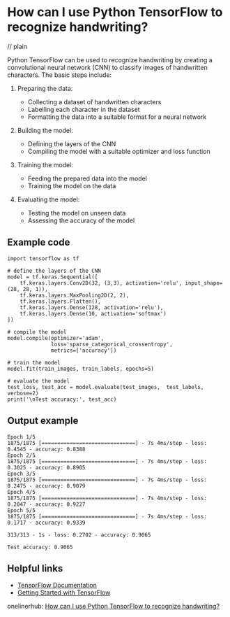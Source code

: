 # How can I use Python TensorFlow to recognize handwriting?
// plain

Python TensorFlow can be used to recognize handwriting by creating a convolutional neural network (CNN) to classify images of handwritten characters. The basic steps include:

1. Preparing the data:
    - Collecting a dataset of handwritten characters
    - Labelling each character in the dataset
    - Formatting the data into a suitable format for a neural network

2. Building the model:
    - Defining the layers of the CNN
    - Compiling the model with a suitable optimizer and loss function

3. Training the model:
    - Feeding the prepared data into the model
    - Training the model on the data

4. Evaluating the model:
    - Testing the model on unseen data
    - Assessing the accuracy of the model

## Example code

```
import tensorflow as tf

# define the layers of the CNN
model = tf.keras.Sequential([
    tf.keras.layers.Conv2D(32, (3,3), activation='relu', input_shape=(28, 28, 1)),
    tf.keras.layers.MaxPooling2D(2, 2),
    tf.keras.layers.Flatten(),
    tf.keras.layers.Dense(128, activation='relu'),
    tf.keras.layers.Dense(10, activation='softmax')
])

# compile the model
model.compile(optimizer='adam',
              loss='sparse_categorical_crossentropy',
              metrics=['accuracy'])

# train the model
model.fit(train_images, train_labels, epochs=5)

# evaluate the model
test_loss, test_acc = model.evaluate(test_images,  test_labels, verbose=2)
print('\nTest accuracy:', test_acc)
```

## Output example

```
Epoch 1/5
1875/1875 [==============================] - 7s 4ms/step - loss: 0.4545 - accuracy: 0.8388
Epoch 2/5
1875/1875 [==============================] - 7s 4ms/step - loss: 0.3025 - accuracy: 0.8905
Epoch 3/5
1875/1875 [==============================] - 7s 4ms/step - loss: 0.2475 - accuracy: 0.9079
Epoch 4/5
1875/1875 [==============================] - 7s 4ms/step - loss: 0.2047 - accuracy: 0.9227
Epoch 5/5
1875/1875 [==============================] - 7s 4ms/step - loss: 0.1717 - accuracy: 0.9339

313/313 - 1s - loss: 0.2702 - accuracy: 0.9065

Test accuracy: 0.9065
```

## Helpful links
- [TensorFlow Documentation](https://www.tensorflow.org/guide/keras/overview)
- [Getting Started with TensorFlow](https://www.tensorflow.org/tutorials/images/cnn)

onelinerhub: [How can I use Python TensorFlow to recognize handwriting?](https://onelinerhub.com/python-tensorflow/how-can-i-use-python-tensorflow-to-recognize-handwriting)